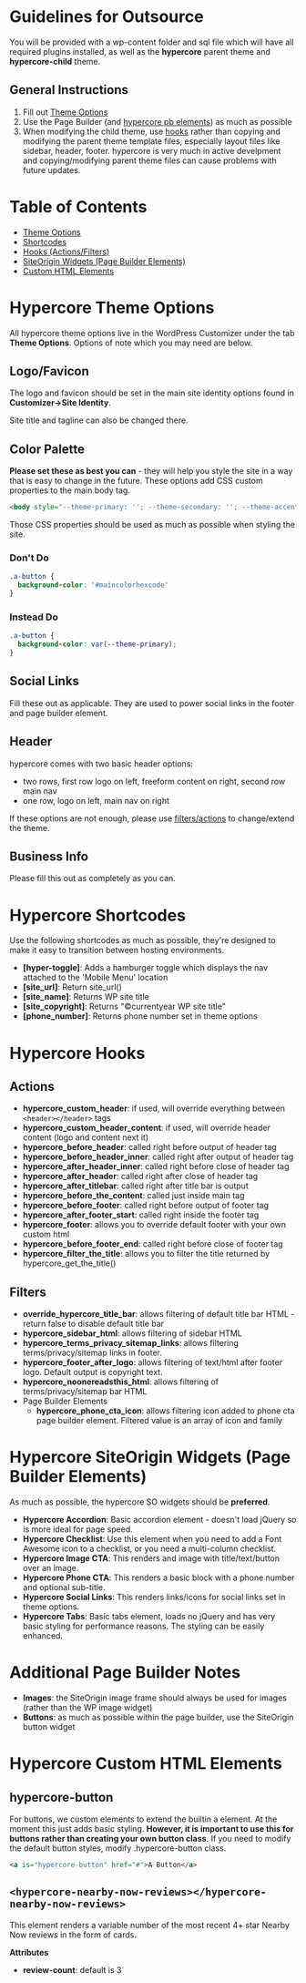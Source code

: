 # Guidelines for Outsource

You will be provided with a wp-content folder and sql file which will have all required plugins installed, as well as the **hypercore** parent theme and **hypercore-child** theme.

## General Instructions

1. Fill out [Theme Options](#hypercore-theme-options)
1. Use the Page Builder (and [hypercore pb elements](##hypercore-siteorigin-widgets-page-builder-elements)) as much as possible
1. When modifying the child theme, use [hooks](#hypercore-hooks) rather than copying and modifying the parent theme template files, especially layout files like sidebar, header, footer. hypercore is very much in active develpment and copying/modifying parent theme files can cause problems with future updates.

# Table of Contents

* [Theme Options](#hypercore-theme-options)
* [Shortcodes](#hypercore-shortcodes)
* [Hooks (Actions/Filters)](#hypercore-hooks)
* [SiteOrigin Widgets (Page Builder Elements)](#hypercore-siteorigin-widgets-page-builder-elements)
* [Custom HTML Elements](#hypercore-custom-html-elements)

# Hypercore Theme Options

All hypercore theme options live in the WordPress Customizer under the tab **Theme Options**. Options of note which you may need are below.

## Logo/Favicon

The logo and favicon should be set in the main site identity options found in **Customizer->Site Identity**.

Site title and tagline can also be changed there.

## Color Palette

**Please set these as best you can** - they will help you style the site in a way that is easy to change in the future. These options add CSS custom properties to the main body tag.

```html
<body style="--theme-primary: ''; --theme-secondary: ''; --theme-accent: ''; --theme-accent-action: '';"></body>
```

Those CSS properties should be used as much as possible when styling the site.

### Don't Do

```css
.a-button {
  background-color: '#maincolorhexcode'
}
```

### Instead Do

```css
.a-button {
  background-color: var(--theme-primary);
}
```

## Social Links

Fill these out as applicable. They are used to power social links in the footer and page builder element.

## Header

hypercore comes with two basic header options:

* two rows, first row logo on left, freeform content on right, second row main nav
* one row, logo on left, main nav on right

If these options are not enough, please use [filters/actions](#hypercore-hooks) to change/extend the theme.

## Business Info

Please fill this out as completely as you can.

# Hypercore Shortcodes

Use the following shortcodes as much as possible, they're designed to make it easy to transition between hosting environments.

* **[hyper-toggle]**: Adds a hamburger toggle which displays the nav attached to the 'Mobile Menu' location
* **[site_url]**: Return site_url()
* **[site_name]**: Returns WP site title
* **[site_copyright]**: Returns "©currentyear WP site title"
* **[phone_number]**: Returns phone number set in theme options

# Hypercore Hooks

## Actions

* **hypercore_custom_header**: if used, will override everything between ```<header></header>``` tags
* **hypercore_custom_header_content**: if used, will override header content (logo and content next it)
* **hypercore_before_header**: called right before output of header tag
* **hypercore_before_header_inner**: called right after output of header tag
* **hypercore_after_header_inner**: called right before close of header tag
* **hypercore_after_header**: called right after close of header tag
* **hypercore_after_titlebar**: called right after title bar is output
* **hypercore_before_the_content**: called just inside main tag
* **hypercore_before_footer**: called right before output of footer tag
* **hypercore_after_footer_start**: called right inside the footer tag
* **hypercore_footer**: allows you to override default footer with your own custom html
* **hypercore_before_footer_end**: called right before close of footer tag
* **hypercore_filter_the_title**: allows you to filter the title returned by hypercore_get_the_title()

## Filters

* **override_hypercore_title_bar**: allows filtering of default title bar HTML - return false to disable default title bar
* **hypercore_sidebar_html**: allows filtering of sidebar HTML
* **hypercore_terms_privacy_sitemap_links**: allows filtering terms/privacy/sitemap links in footer.
* **hypercore_footer_after_logo**: allows filtering of text/html after footer logo. Default output is copyright text.
* **hypercore_noonereadsthis_html**: allows filtering of terms/privacy/sitemap bar HTML
* Page Builder Elements
    * **hypercore_phone_cta_icon**: allows filtering icon added to phone cta page builder element. Filtered value is an array of icon and family

# Hypercore SiteOrigin Widgets (Page Builder Elements)

As much as possible, the hypercore SO widgets should be **preferred**.

* **Hypercore Accordion**: Basic accordion element - doesn't load jQuery so is more ideal for page speed.
* **Hypercore Checklist**: Use this element when you need to add a Font Awesome icon to a checklist, or you need a multi-column checklist.
* **Hypercore Image CTA**: This renders and image with title/text/button over an image.
* **Hypercore Phone CTA**: This renders a basic block with a phone number and optional sub-title.
* **Hypercore Social Links**: This renders links/icons for social links set in theme options.
* **Hypercore Tabs**: Basic tabs element, loads no jQuery and has very basic styling for performance reasons. The styling can be easily enhanced.

# Additional Page Builder Notes

* **Images**: the SiteOrigin image frame should always be used for images (rather than the WP image widget)
* **Buttons**: as much as possible within the page builder, use the SiteOrigin button widget

# Hypercore Custom HTML Elements

## hypercore-button

For buttons, we custom elements to extend the builtin a element. At the moment this just adds basic styling. **However, it is important to use this for buttons rather than creating your own button class**. If you need to modify the default button styles, modify .hypercore-button class.

```html
<a is="hypercore-button" href="#">A Button</a>
```

## ```<hypercore-nearby-now-reviews></hypercore-nearby-now-reviews>```

This element renders a variable number of the  most recent 4+ star Nearby Now reviews in the form of cards.

**Attributes**

* **review-count**: default is 3